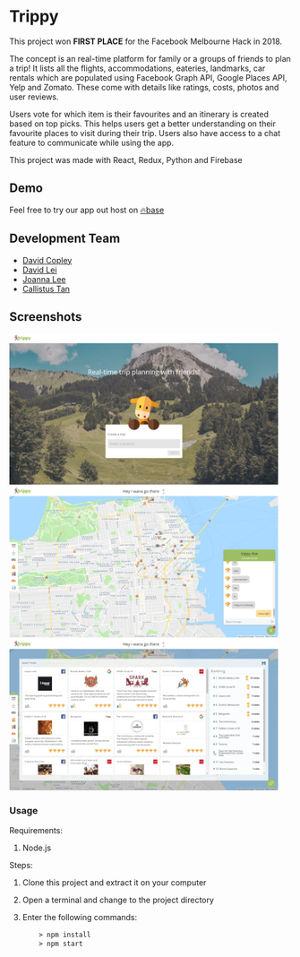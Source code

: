# Trippy

This project won <strong>FIRST PLACE</strong> for the Facebook Melbourne Hack in 2018.


The concept is an real-time platform for family or a groups of friends to plan a trip! It lists all the flights, accommodations, eateries, landmarks, car rentals which are populated using Facebook Graph API, Google Places API, Yelp and Zomato. These come with details like ratings, costs, photos and user reviews. 

Users vote for which item is their favourites and an itinerary is created based on top picks. This helps users get a better understanding on their favourite places to visit during their trip. Users also have access to a chat feature to communicate while using the app.


This project was made with React, Redux, Python and Firebase


## Demo

Feel free to try our app out host on [:fire:base](http://fb-hack-2018.firebaseapp.com/app/abc123)


## Development Team
- [David Copley](https://github.com/davidcopley)
- [David Lei](https://github.com/darvid7)
- [Joanna Lee](https://github.com/joannag6)
- [Callistus Tan](https://github.com/callistusystan)


## Screenshots

<img src="/screenshots/screenshot1.png" width="480">
<img src="/screenshots/screenshot2.png" width="480">
<img src="/screenshots/screenshot3.png" width="480">


### Usage ###

Requirements:

1. Node.js

Steps:

1. Clone this project and extract it on your computer
2. Open a terminal and change to the project directory
3. Enter the following commands:

	```
		> npm install
		> npm start
	```

